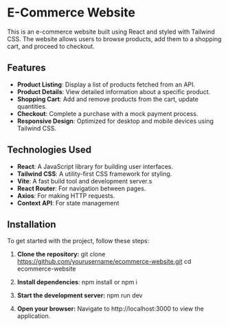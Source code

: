 # E-Commerce Website

This is an e-commerce website built using React and styled with Tailwind CSS. The website allows users to browse products, add them to a shopping cart, and proceed to checkout. 

## Features

- **Product Listing**: Display a list of products fetched from an API.
- **Product Details**: View detailed information about a specific product.
- **Shopping Cart**: Add and remove products from the cart, update quantities.
- **Checkout**: Complete a purchase with a mock payment process.
- **Responsive Design**: Optimized for desktop and mobile devices using Tailwind CSS.

## Technologies Used

- **React**: A JavaScript library for building user interfaces.
- **Tailwind CSS**: A utility-first CSS framework for styling.
- **Vite**: A fast build tool and development server.s
- **React Router**: For navigation between pages.
- **Axios**: For making HTTP requests.
- **Context API**: For state management


## Installation

To get started with the project, follow these steps:

1. **Clone the repository:**
git clone https://github.com/yourusername/ecommerce-website.git
cd ecommerce-website

2. **Install dependencies**:
npm install or npm i


3. **Start the development server:**
npm run dev

4. **Open your browser:**
Navigate to http://localhost:3000 to view the application.

